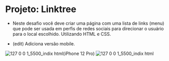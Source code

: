 # Projeto: Linktree

 - Neste desafio você deve criar uma página com uma lista de links (menu) que pode ser usada em perfis de redes sociais para direcionar o usuário para o local escolhido. Utilizando HTML e CSS.
 
 - (edit) Adiciona versão mobile. 


![127 0 0 1_5500_indix html(iPhone 12 Pro)](https://user-images.githubusercontent.com/104383865/204321057-e8d327c7-fe3e-42b0-8ec2-86853dcf6932.png)
![127 0 0 1_5500_indix html](https://user-images.githubusercontent.com/104383865/204321062-82d20226-25ce-4433-91b3-55f376eb4376.png)

